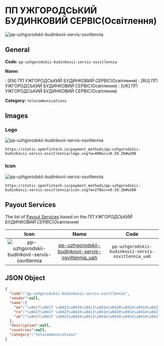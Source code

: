 
# ПП УЖГОРОДСЬКИЙ БУДИНКОВИЙ СЕРВІС(Освітлення) 
![pp-uzhgorodskii-budinkovii-servis-osvitlennia](https://static.openfintech.io/payment_methods/pp-uzhgorodskii-budinkovii-servis-osvitlennia/logo.svg?w=400&c=v0.59.26#w200)  

## General 
**Code:** `pp-uzhgorodskii-budinkovii-servis-osvitlennia` 
 
**Name:** 
 
:	[EN] ПП УЖГОРОДСЬКИЙ БУДИНКОВИЙ СЕРВІС(Освітлення) 
:	[RU] ПП УЖГОРОДСЬКИЙ БУДИНКОВИЙ СЕРВІС(Освітлення) 
:	[UK] ПП УЖГОРОДСЬКИЙ БУДИНКОВИЙ СЕРВІС(Освітлення) 
 
**Category:** `telecommunications` 
 

## Images 

### Logo 
![pp-uzhgorodskii-budinkovii-servis-osvitlennia](https://static.openfintech.io/payment_methods/pp-uzhgorodskii-budinkovii-servis-osvitlennia/logo.svg?w=400&c=v0.59.26#w200)  

```
https://static.openfintech.io/payment_methods/pp-uzhgorodskii-budinkovii-servis-osvitlennia/logo.svg?w=400&c=v0.59.26#w200
```  

### Icon 
![pp-uzhgorodskii-budinkovii-servis-osvitlennia](https://static.openfintech.io/payment_methods/pp-uzhgorodskii-budinkovii-servis-osvitlennia/icon.svg?w=278&c=v0.59.26#w100)  

```
https://static.openfintech.io/payment_methods/pp-uzhgorodskii-budinkovii-servis-osvitlennia/icon.svg?w=278&c=v0.59.26#w100
```  

## Payout Services 
 
The list of [Payout Services](/payout-services/) based on the _ПП УЖГОРОДСЬКИЙ БУДИНКОВИЙ СЕРВІС(Освітлення)_ 

|Icon|Name|Code| 
|:---:|:---:|:---:| 
|![pp-uzhgorodskii-budinkovii-servis-osvitlennia](https://static.openfintech.io/payout_methods/pp-uzhgorodskii-budinkovii-servis-osvitlennia/icon.svg?w=278&c=v0.59.26#w40) |[pp-uzhgorodskii-budinkovii-servis-osvitlennia_uah](/payout-services/pp-uzhgorodskii-budinkovii-servis-osvitlennia_uah/)|`pp-uzhgorodskii-budinkovii-servis-osvitlennia_uah`| 
 

## JSON Object 

```json
{
  "code":"pp-uzhgorodskii-budinkovii-servis-osvitlennia",
  "vendor":null,
  "name":{
    "en":"\u041f\u041f \u0423\u0416\u0413\u041e\u0420\u041e\u0414\u0421\u042c\u041a\u0418\u0419 \u0411\u0423\u0414\u0418\u041d\u041a\u041e\u0412\u0418\u0419 \u0421\u0415\u0420\u0412\u0406\u0421(\u041e\u0441\u0432\u0456\u0442\u043b\u0435\u043d\u043d\u044f)",
    "ru":"\u041f\u041f \u0423\u0416\u0413\u041e\u0420\u041e\u0414\u0421\u042c\u041a\u0418\u0419 \u0411\u0423\u0414\u0418\u041d\u041a\u041e\u0412\u0418\u0419 \u0421\u0415\u0420\u0412\u0406\u0421(\u041e\u0441\u0432\u0456\u0442\u043b\u0435\u043d\u043d\u044f)",
    "uk":"\u041f\u041f \u0423\u0416\u0413\u041e\u0420\u041e\u0414\u0421\u042c\u041a\u0418\u0419 \u0411\u0423\u0414\u0418\u041d\u041a\u041e\u0412\u0418\u0419 \u0421\u0415\u0420\u0412\u0406\u0421(\u041e\u0441\u0432\u0456\u0442\u043b\u0435\u043d\u043d\u044f)"
  },
  "description":null,
  "countries":null,
  "category":"telecommunications"
}
```  
